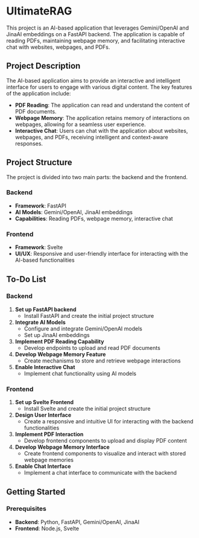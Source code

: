 # UltimateRAG

This project is an AI-based application that leverages Gemini/OpenAI and JinaAI embeddings on a FastAPI backend. The application is capable of reading PDFs, maintaining webpage memory, and facilitating interactive chat with websites, webpages, and PDFs.

## Project Description

The AI-based application aims to provide an interactive and intelligent interface for users to engage with various digital content. The key features of the application include:

- **PDF Reading**: The application can read and understand the content of PDF documents.
- **Webpage Memory**: The application retains memory of interactions on webpages, allowing for a seamless user experience.
- **Interactive Chat**: Users can chat with the application about websites, webpages, and PDFs, receiving intelligent and context-aware responses.

## Project Structure

The project is divided into two main parts: the backend and the frontend.

### Backend

- **Framework**: FastAPI
- **AI Models**: Gemini/OpenAI, JinaAI embeddings
- **Capabilities**: Reading PDFs, webpage memory, interactive chat

### Frontend

- **Framework**: Svelte
- **UI/UX**: Responsive and user-friendly interface for interacting with the AI-based functionalities

## To-Do List

### Backend

1. **Set up FastAPI backend**
   - Install FastAPI and create the initial project structure
2. **Integrate AI Models**
   - Configure and integrate Gemini/OpenAI models
   - Set up JinaAI embeddings
3. **Implement PDF Reading Capability**
   - Develop endpoints to upload and read PDF documents
4. **Develop Webpage Memory Feature**
   - Create mechanisms to store and retrieve webpage interactions
5. **Enable Interactive Chat**
   - Implement chat functionality using AI models

### Frontend

1. **Set up Svelte Frontend**
   - Install Svelte and create the initial project structure
2. **Design User Interface**
   - Create a responsive and intuitive UI for interacting with the backend functionalities
3. **Implement PDF Interaction**
   - Develop frontend components to upload and display PDF content
4. **Develop Webpage Memory Interface**
   - Create frontend components to visualize and interact with stored webpage memories
5. **Enable Chat Interface**
   - Implement a chat interface to communicate with the backend

## Getting Started

### Prerequisites

- **Backend**: Python, FastAPI, Gemini/OpenAI, JinaAI
- **Frontend**: Node.js, Svelte
